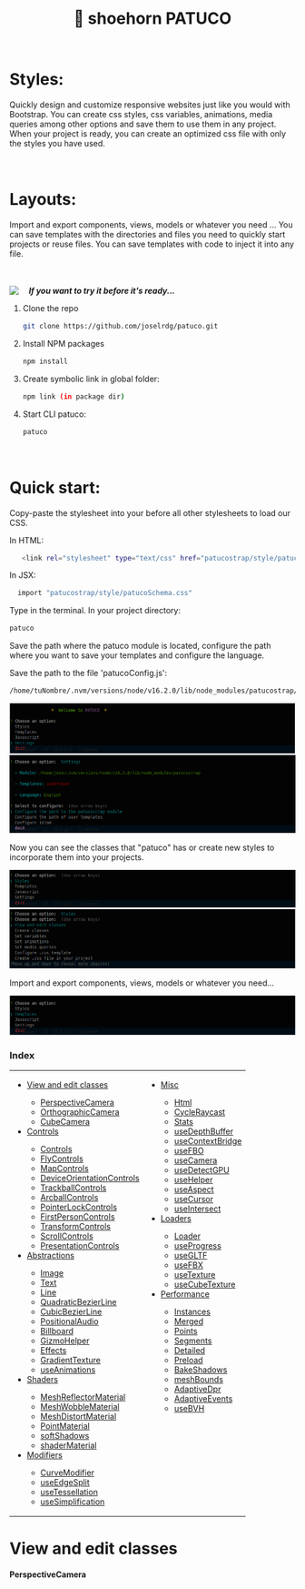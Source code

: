 <h1 align="center">💉 shoehorn PATUCO   </h1>

# <br>Styles:

Quickly design and customize responsive websites just like you would with Bootstrap.
You can create css styles, css variables, animations, media queries among other options and save them to use them in any project.
When your project is ready, you can create an optimized css file with only the styles you have used.

# <br>Layouts:

Import and export components, views, models or whatever you need ...
You can save templates with the directories and files you need to quickly start projects or reuse files.
You can save templates with code to inject it into any file.

<br><br><img align="left" src="https://media.giphy.com/media/ObNTw8Uzwy6KQ/giphy.gif" width="30px">&nbsp;**_If you want to try it before it's ready..._**

1. Clone the repo
   ```sh
   git clone https://github.com/joselrdg/patuco.git
   ```
2. Install NPM packages
   ```sh
   npm install
   ```
3. Create symbolic link in global folder:
   ```sh
   npm link (in package dir)
   ```
4. Start CLI patuco:
   ```sh
   patuco
   ```

# <br>Quick start:

Copy-paste the stylesheet <link> into your <head> before all other stylesheets to load our CSS.

In HTML:

```sh
   <link rel="stylesheet" type="text/css" href="patucostrap/style/patucoSchema.css" media="screen" />
```

In JSX:

```sh
  import "patucostrap/style/patucoSchema.css"
```

Type in the terminal. In your project directory:

```sh
patuco
```

Save the path where the patuco module is located, configure the path where you want to save your templates and configure the language.

Save the path to the file 'patucoConfig.js':

```sh
/home/tuNombre/.nvm/versions/node/v16.2.0/lib/node_modules/patucostrap/src/scripts/constants/patucoConfig.js
```

![ScreenShot Patuco](./screenShot/settings.png)
![ScreenShot Patuco](./screenShot/settings2.png)

Now you can see the classes that "patuco" has or create new styles to incorporate them into your projects.

![ScreenShot Patuco](./screenShot/styles.png)
![ScreenShot Patuco](./screenShot/styles2.png)

Import and export components, views, models or whatever you need...

![ScreenShot Patuco](./screenShot/templates.png)


### Index

<table>
  <tr>
    <td valign="top">
      <ul>
        <li><a href="#View and edit classes">View and edit classes</a></li>
        <ul>
          <li><a href="#perspectivecamera">PerspectiveCamera</a></li>
          <li><a href="#orthographiccamera">OrthographicCamera</a></li>
          <li><a href="#cubecamera">CubeCamera</a></li>
        </ul>
        <li><a href="#controls">Controls</a></li>
        <ul>
          <li><a href="#controls">Controls</a></li>
          <li><a href="#controls">FlyControls</a></li>
          <li><a href="#controls">MapControls</a></li>
          <li><a href="#controls">DeviceOrientationControls</a></li>
          <li><a href="#controls">TrackballControls</a></li>
          <li><a href="#controls">ArcballControls</a></li>
          <li><a href="#controls">PointerLockControls</a></li>
          <li><a href="#controls">FirstPersonControls</a></li>
          <li><a href="#transformcontrols">TransformControls</a></li>
          <li><a href="#scrollcontrols">ScrollControls</a></li>
          <li><a href="#presentationcontrols">PresentationControls</a></li>
        </ul>
        <li><a href="#abstractions">Abstractions</a></li>
        <ul>
          <li><a href="#image">Image</a></li>
          <li><a href="#text">Text</a></li>
          <li><a href="#line">Line</a></li>
          <li><a href="#quadraticbezierline">QuadraticBezierLine</a></li>
          <li><a href="#cubicbezierline">CubicBezierLine</a></li>
          <li><a href="#positionalaudio">PositionalAudio</a></li>
          <li><a href="#billboard">Billboard</a></li>
          <li><a href="#gizmohelper">GizmoHelper</a></li>
          <li><a href="#effects">Effects</a></li>
          <li><a href="#gradienttexture">GradientTexture</a></li>
          <li><a href="#useanimations">useAnimations</a></li>
        </ul>
        <li><a href="#shaders">Shaders</a></li>
        <ul>
          <li><a href="#meshreflectormaterial">MeshReflectorMaterial</a></li>
          <li><a href="#meshwobblematerial">MeshWobbleMaterial</a></li>
          <li><a href="#meshdistortmaterial">MeshDistortMaterial</a></li>
          <li><a href="#pointmaterial">PointMaterial</a></li>
          <li><a href="#softshadows">softShadows</a></li>
          <li><a href="#shadermaterial">shaderMaterial</a></li>
        </ul>
        <li><a href="#modifiers">Modifiers</a></li>
        <ul>
          <li><a href="#curvemodifier">CurveModifier</a></li>
          <li><a href="#useedgesplit">useEdgeSplit</a></li>
          <li><a href="#usetessellation">useTessellation</a></li>
          <li><a href="#usesimplification">useSimplification</a></li>
        </ul>
      </ul>
    </td>
    <td valign="top">
      <ul>
        <li><a href="#misc">Misc</a></li>
        <ul>
          <li><a href="#html">Html</a></li>
          <li><a href="#cycleraycast">CycleRaycast</a></li>
          <li><a href="#stats">Stats</a></li>
          <li><a href="#usedepthbuffer">useDepthBuffer</a></li>
          <li><a href="#usecontextbridge">useContextBridge</a></li>
          <li><a href="#usefbo">useFBO</a></li>
          <li><a href="#usecamera">useCamera</a></li>
          <li><a href="#usedetectgpu">useDetectGPU</a></li>
          <li><a href="#usehelper">useHelper</a></li>
          <li><a href="#useaspect">useAspect</a></li>
          <li><a href="#usecursor">useCursor</a></li>
          <li><a href="#useintersect">useIntersect</a></li>
        </ul>
        <li><a href="#loading">Loaders</a></li>
        <ul>
          <li><a href="#loader">Loader</a></li>
          <li><a href="#useprogress">useProgress</a></li>
          <li><a href="#usegltf">useGLTF</a></li>
          <li><a href="#usefbx">useFBX</a></li>
          <li><a href="#usetexture">useTexture</a></li>
          <li><a href="#usecubetexture">useCubeTexture</a></li>
        </ul>
        <li><a href="#performance">Performance</a></li>
        <ul>
          <li><a href="#instances">Instances</a></li>
          <li><a href="#merged">Merged</a></li>
          <li><a href="#points">Points</a></li>
          <li><a href="#segments">Segments</a></li>
          <li><a href="#detailed">Detailed</a></li>
          <li><a href="#preload">Preload</a></li>
          <li><a href="#bakeshadows">BakeShadows</a></li>
          <li><a href="#meshbounds">meshBounds</a></li>
          <li><a href="#adaptivedpr">AdaptiveDpr</a></li>
          <li><a href="#adaptiveevents">AdaptiveEvents</a></li>
          <li><a href="#usebvh">useBVH</a></li>
        </ul>
      </ul>
    </td>
  </tr>
</table>


# View and edit classes

#### PerspectiveCamera